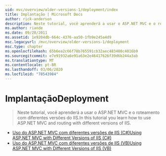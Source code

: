 ```yaml
---
uid: mvc/overview/older-versions-1/deployment/index
title: Implantação | Microsoft Docs
author: rick-anderson
description: Neste tutorial, você aprenderá a usar o ASP.NET MVC e o roteamento com diferentes versões do IIS.
ms.author: riande
ms.date: 09/28/2011
ms.assetid: 1e9204db-664c-4376-aa50-1fb9e245a4d9
msc.legacyurl: /mvc/overview/older-versions-1/deployment
msc.type: chapter
ms.openlocfilehash: 65b6ea2c66f78b765591cb32aec483480c4016b9
ms.sourcegitcommit: e7e91932a6e91a63e2e46417626f39d6b244a3ab
ms.translationtype: MT
ms.contentlocale: pt-BR
ms.lasthandoff: 03/06/2020
ms.locfileid: "78543984"
---
```

# <a name="deployment"></a><span data-ttu-id="2dbbd-103">Implantação</span><span class="sxs-lookup"><span data-stu-id="2dbbd-103">Deployment</span></span>

> <span data-ttu-id="2dbbd-104">Neste tutorial, você aprenderá a usar o ASP.NET MVC e o roteamento com diferentes versões do IIS.</span><span class="sxs-lookup"><span data-stu-id="2dbbd-104">In this tutorial you learn how to use ASP.NET MVC and routing with different versions of IIS.</span></span>

- [<span data-ttu-id="2dbbd-105">Uso do ASP.NET MVC com diferentes versões de IIS (C#)</span><span class="sxs-lookup"><span data-stu-id="2dbbd-105">Using ASP.NET MVC with Different Versions of IIS (C#)</span></span>](using-asp-net-mvc-with-different-versions-of-iis-cs.md)
- [<span data-ttu-id="2dbbd-106">Uso do ASP.NET MVC com diferentes versões de IIS (VB)</span><span class="sxs-lookup"><span data-stu-id="2dbbd-106">Using ASP.NET MVC with Different Versions of IIS (VB)</span></span>](using-asp-net-mvc-with-different-versions-of-iis-vb.md)
